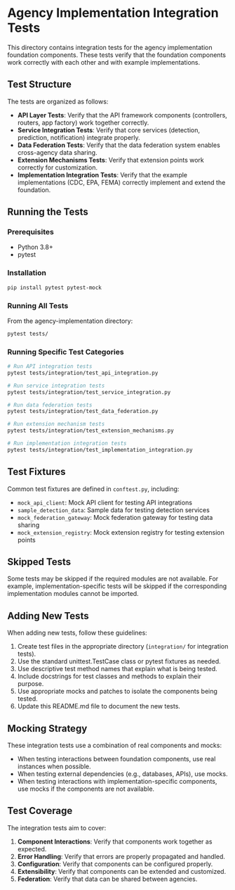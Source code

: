 # Agency Implementation Integration Tests

This directory contains integration tests for the agency implementation foundation components. These tests verify that the foundation components work correctly with each other and with example implementations.

## Test Structure

The tests are organized as follows:

- **API Layer Tests**: Verify that the API framework components (controllers, routers, app factory) work together correctly.
- **Service Integration Tests**: Verify that core services (detection, prediction, notification) integrate properly.
- **Data Federation Tests**: Verify that the data federation system enables cross-agency data sharing.
- **Extension Mechanisms Tests**: Verify that extension points work correctly for customization.
- **Implementation Integration Tests**: Verify that the example implementations (CDC, EPA, FEMA) correctly implement and extend the foundation.

## Running the Tests

### Prerequisites

- Python 3.8+
- pytest

### Installation

```bash
pip install pytest pytest-mock
```

### Running All Tests

From the agency-implementation directory:

```bash
pytest tests/
```

### Running Specific Test Categories

```bash
# Run API integration tests
pytest tests/integration/test_api_integration.py

# Run service integration tests
pytest tests/integration/test_service_integration.py

# Run data federation tests
pytest tests/integration/test_data_federation.py

# Run extension mechanism tests
pytest tests/integration/test_extension_mechanisms.py

# Run implementation integration tests
pytest tests/integration/test_implementation_integration.py
```

## Test Fixtures

Common test fixtures are defined in `conftest.py`, including:

- `mock_api_client`: Mock API client for testing API integrations
- `sample_detection_data`: Sample data for testing detection services
- `mock_federation_gateway`: Mock federation gateway for testing data sharing
- `mock_extension_registry`: Mock extension registry for testing extension points

## Skipped Tests

Some tests may be skipped if the required modules are not available. For example, implementation-specific tests will be skipped if the corresponding implementation modules cannot be imported.

## Adding New Tests

When adding new tests, follow these guidelines:

1. Create test files in the appropriate directory (`integration/` for integration tests).
2. Use the standard unittest.TestCase class or pytest fixtures as needed.
3. Use descriptive test method names that explain what is being tested.
4. Include docstrings for test classes and methods to explain their purpose.
5. Use appropriate mocks and patches to isolate the components being tested.
6. Update this README.md file to document the new tests.

## Mocking Strategy

These integration tests use a combination of real components and mocks:

- When testing interactions between foundation components, use real instances when possible.
- When testing external dependencies (e.g., databases, APIs), use mocks.
- When testing interactions with implementation-specific components, use mocks if the components are not available.

## Test Coverage

The integration tests aim to cover:

1. **Component Interactions**: Verify that components work together as expected.
2. **Error Handling**: Verify that errors are properly propagated and handled.
3. **Configuration**: Verify that components can be configured properly.
4. **Extensibility**: Verify that components can be extended and customized.
5. **Federation**: Verify that data can be shared between agencies.